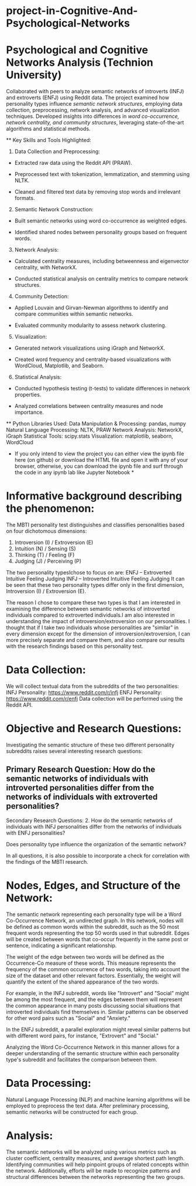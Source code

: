 # project-in-Cognitive-And-Psychological-Networks

# Psychological and Cognitive Networks Analysis (Technion University)
Collaborated with peers to analyze semantic networks of introverts (INFJ) and extroverts (ENFJ) using Reddit data. The project examined how personality types influence *semantic network structures*, employing data collection, preprocessing, network analysis, and advanced visualization techniques. Developed insights into differences in *word co-occurrence, network centrality, and community structures*, leveraging state-of-the-art algorithms and statistical methods.


** Key Skills and Tools Highlighted:

1. Data Collection and Preprocessing: 

* Extracted raw data using the Reddit API (PRAW).

* Preprocessed text with tokenization, lemmatization, and stemming using NLTK.

* Cleaned and filtered text data by removing stop words and irrelevant formats.


2. Semantic Network Construction:

* Built semantic networks using word co-occurrence as weighted edges.

* Identified shared nodes between personality groups based on frequent words.

3. Network Analysis:

* Calculated centrality measures, including betweenness and eigenvector centrality, with NetworkX.

* Conducted statistical analysis on centrality metrics to compare network structures.

4. Community Detection:

* Applied Louvain and Girvan-Newman algorithms to identify and compare communities within semantic networks.

* Evaluated community modularity to assess network clustering.

5. Visualization:

* Generated network visualizations using iGraph and NetworkX.

* Created word frequency and centrality-based visualizations with WordCloud, Matplotlib, and Seaborn.

6. Statistical Analysis:

* Conducted hypothesis testing (t-tests) to validate differences in network properties.

* Analyzed correlations between centrality measures and node importance.

** Python Libraries Used:
Data Manipulation & Processing: pandas, numpy
Natural Language Processing: NLTK, PRAW
Network Analysis: NetworkX, iGraph
Statistical Tools: scipy.stats
Visualization: matplotlib, seaborn, WordCloud


* If you only intend to view the project you can either view the ipynb file here (on github) or download the HTML file and open it with any of your browser, otherwise, you can download the ipynb file and surf through the code in any ipynb lab like Jupyter Notebook *
  
# Informative background describing the phenomenon:
The MBTI personality test distinguishes and classifies personalities based on four dichotomous dimensions:

  1. Introversion (I) / Extroversion (E)
  2. Intuition (N) / Sensing (S)
  3. Thinking (T) / Feeling (F)
  4. Judging (J) / Perceiving (P)

The two personality typesIchose to focus on are:
ENFJ – Extroverted Intuitive Feeling Judging
INFJ – Introverted Intuitive Feeling Judging
It can be seen that these two personality types differ only in the first dimension, Introversion (I) / Extroversion (E).

The reason I chose to compare these two types is that I am interested in examining the difference between semantic networks of introverted individuals compared to extroverted individuals.I am also interested in understanding the impact of introversion/extroversion on our personalities.
I thought that if I take two individuals whose personalities are "similar" in every dimension except for the dimension of introversion/extroversion, I can more precisely separate and compare them, and also compare our results with the research findings based on this personality test.

# Data Collection:
We will collect textual data from the subreddits of the two personalities:
INFJ Personality: https://www.reddit.com/r/infj
ENFJ Personality: https://www.reddit.com/r/enfj
Data collection will be performed using the Reddit API.

# Objective and Research Questions:
Investigating the semantic structure of these two different personality subreddits raises several interesting research questions:

## Primary Research Question: How do the semantic networks of individuals with introverted personalities differ from the networks of individuals with extroverted personalities?

Secondary Research Questions:
2. How do the semantic networks of individuals with INFJ personalities differ from the networks of individuals with ENFJ personalities?

Does personality type influence the organization of the semantic network?

In all questions, it is also possible to incorporate a check for correlation with the findings of the MBTI research.

# Nodes, Edges, and Structure of the Network:

The semantic network representing each personality type will be a Word Co-Occurrence Network, an undirected graph. In this network, nodes will be defined as common words within the subreddit, such as the 50 most frequent words representing the top 50 words used in that subreddit. Edges will be created between words that co-occur frequently in the same post or sentence, indicating a significant relationship. 

The weight of the edge between two words will be defined as the Occurrence-Co measure of these words. This measure represents the frequency of the common occurrence of two words, taking into account the size of the dataset and other relevant factors. Essentially, the weight will quantify the extent of the shared appearance of the two words.

For example, in the INFJ subreddit, words like "Introvert" and "Social" might be among the most frequent, and the edges between them will represent the common appearance in many posts discussing social situations that introverted individuals find themselves in. Similar patterns can be observed for other word pairs such as "Social" and "Anxiety."

In the ENFJ subreddit, a parallel exploration might reveal similar patterns but with different word pairs, for instance, "Extrovert" and "Social."

Analyzing the Word Co-Occurrence Network in this manner allows for a deeper understanding of the semantic structure within each personality type's subreddit and facilitates the comparison between them.

# Data Processing:
Natural Language Processing (NLP) and machine learning algorithms will be employed to preprocess the text data. After preliminary processing, semantic networks will be constructed for each group.

# Analysis:
The semantic networks will be analyzed using various metrics such as cluster coefficient, centrality measures, and average shortest path length. Identifying communities will help pinpoint groups of related concepts within the network. Additionally, efforts will be made to recognize patterns and structural differences between the networks representing the two groups.
